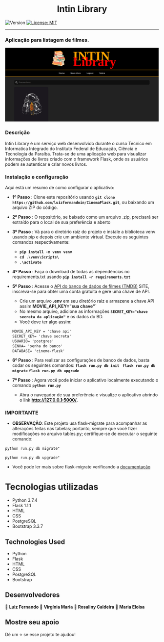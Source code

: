 <h1 align="center">Intin Library</h1>
<p>
  <img alt="Version" src="https://img.shields.io/badge/version-1.1.1-blue.svg?cacheSeconds=2592000" />
  <a href="LICENSE" target="_blank">
    <img alt="License: MIT" src="https://img.shields.io/npm/l/react" />
  </a>
</p>

---

###  Aplicação para listagem de filmes.
![alt text](/livraria/static/src/site.png)

### Descrição
Intin Library é um serviço web desenvolvido durante o curso Tecnico em Informatica Integrado do Instituto Federal de Educação, Ciência e Tecnologia da Paraíba.
Trata-se de uma aplicação web para visualizar informações de livros criado com o framework Flask, onde os usuários podem se autenticar e criar novos livros.

### Instalação e configuração
Aqui está um resumo de como configurar o aplicativo:
* **1º Passo** : Clone este repositório usando **`git clone https://github.com/luizfernandoin/CinemaFlask.git`**, ou baixando um arquivo ZIP do código.
* **2º Passo** : O repositório, se baixado como um arquivo .zip, precisará ser extraído para o local de sua preferência e aberto
* **3º Passo** : Vá para o diretório raiz do projeto e instale a biblioteca venv usando pip e depois crie um ambiente virtual. Execute os seguintes comandos respectivamente:
    * **`pip install -m venv venv`**
    * **`cd .\venv\Scripts\`**
    * **`.\activate`**
* **4º Passo** : Faça o download de todas as dependências no requirements.txt usando **`pip install -r requirements.txt`**
* **5º Passo** : Acesse o [API do banco de dados de filmes (TMDB)](https://www.themoviedb.org/) SITE, inscreva-se para obter uma conta gratuita e gere uma chave de API. 
    * Crie um arquivo **.env** em seu diretório raiz e armazene a chave API assim **MOVIE_API_KEY="sua chave"`**
    * No mesmo arquivo, adicione as informações **`SECRET_KEY="chave secreta da aplicação"`** e os dados do BD.
    * Você deve ter algo assim:
    ```
    MOVIE_API_KEY = 'chave api'
    SECRET_KEY= 'chave secreta'
    USUARIO= 'postgres'
    SENHA= 'senha do banco'
    DATABASE= 'cinema-flask'
    ```
* **6º Passo** : Para realizar as configurações de banco de dados, basta codar os seguintes comandos:
    **`flask run.py db init `**
    **`flask run.py db migrate`**
    **`flask run.py db upgrade`**
    
* **7º Passo** : Agora você pode iniciar o aplicativo localmente executando o comando **`python run.py`**
    * Abra o navegador de sua preferência e visualize o aplicativo abrindo o link **http://127.0.0.1:5000/**.

### IMPORTANTE
* **OBSERVAÇÃO**: Este projeto usa flask-migrate para acompanhar as alterações feitas nas tabelas; portanto, sempre que você fizer modificações no arquivo tables.py; certifique-se de executar o seguinte comando:
```
python run.py db migrate"
```
```
python run.py db upgrade"
```
  * Você pode ler mais sobre flask-migrate verificando a [documentação](https://flask-migrate.readthedocs.io/en/latest/)

# Tecnologias utilizadas
* Python 3.7.4
* Flask 1.1.1
* HTML  
* CSS
* PostgreSQL
* Bootstrap 3.3.7

## Technologies Used
* Python
* Flask
* HTML  
* CSS
* PostgreSQL
* Bootstrap

## Desenvolvedores

👤 **Luiz Fernando**
👤 **Virgínia Maria**
👤 **Rosaliny Caldeira**
👤 **Maria Eloisa**

## Mostre seu apoio

Dê um ⭐️ se esse projeto te ajudou!
